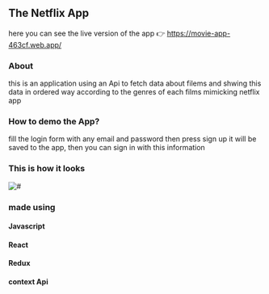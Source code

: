 ## The Netflix App

here you can see the live version of the app 👉 https://movie-app-463cf.web.app/ 

### About 

this is an application using an Api to fetch data about filems and shwing this data in ordered way according to the genres of each films mimicking netflix app

### How to demo the App?

fill the login form with any email and password then press sign up it will be saved to the app, then you can sign in with this information

### This is how it looks 

<img src="https://camo.githubusercontent.com/a221fd45becada62d870e0cfc3a8ab420586ba0c32f8980515b2b1e7a6c248b2/68747470733a2f2f692e696d6775722e636f6d2f44674f4279556f2e706e67" alt="#">

### made using 

<h4>Javascript <h4/> 
<h4>React <h4/> 
<h4>Redux <h4/> 
<h4>context Api <h4/>

